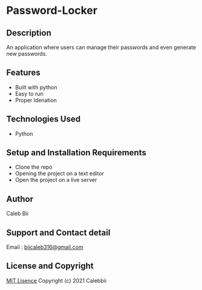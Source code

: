 # Password-Locker

## Description
An application where users can manage their passwords and even generate new passwords.

## Features
* Built with python
* Easy to run
* Proper Idenation

## Technologies Used
* Python

## Setup and Installation Requirements
* Clone the repo
* Opening the project on a text editor
* Open the project on a live server

## Author
Caleb Bii

## Support and Contact detail
Email : biicaleb316@gmail.com

## License and Copyright
[MIT Lisence](https://github.com/Calebbii/Password-Locker/blob/master/LICENSE) Copyright (c) 2021 Calebbii
